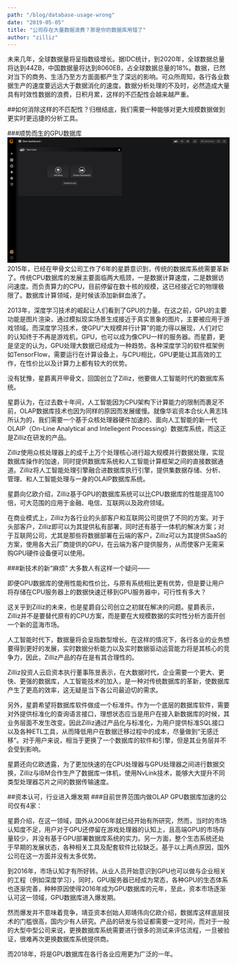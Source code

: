 ```yaml
---
path: "/blog/database-usage-wrong"
date: "2019-05-05"
title: "公司存在大量数据浪费？那是你的数据库用错了"
author: "zilliz"
---
```


未来几年，全球数据量将呈指数级增长。据IDC统计，到2020年，全球数据总量将达到44ZB，中国数据量将达到8060EB，占全球数据总量的18%。数据，已然对当下的商务、生活乃至方方面面都产生了深远的影响。可众所周知，各行各业数据生产的速度要远远大于数据消化的速度。数据分析处理的不及时，必然造成大量具有时效性数据的浪费，日积月累，这样的不匹配性会越来越严重。

##如何消除这样的不匹配性？归根结底，我们需要一种能够对更大规模数据做到更实时更迅捷的分析工具。

###顺势而生的GPU数据库
![Monitoring](assets/dashboard.png)
2015年，已经在甲骨文公司工作了6年的星爵意识到，传统的数据库系统需要革新了。传统CPU数据库的发展主要面临两大瓶颈，一是数据计算速度，二是数据访问速度。而负责算力的CPU，目前停留在数十核的规模，这已经接近它的物理极限了。数据库计算领域，是时候该添加新鲜血液了。

2013年，深度学习技术的崛起让人们看到了GPU的力量。在这之前，GPU的主要功能是图片渲染，通过模拟现实场景生成接近于真实景象的图片，主要被应用于游戏领域。而深度学习技术，使GPU“大规模并行计算”的能力得以展现，人们对它的认知终于不再是游戏机，GPU，也可以成为像CPU一样的服务器。而星爵，更是坚定的认为，GPU处理大数据已经成为一种趋势。各种深度学习的软件框架例如TensorFlow，需要运行在计算设备上，与CPU相比，GPU更能让其高效的工作，在性价比以及计算力上都有较大的优势。

没有犹豫，星爵离开甲骨文，回国创立了Zilliz，他要做人工智能时代的数据库系统。

星爵认为，在过去数十年间，人工智能因为CPU架构下计算能力的限制而裹足不前，OLAP数据库技术也因为同样的原因而发展缓慢。就像华岩资本合伙人黄志玮所认为的，我们需要一个基于众核处理器硬件加速的、面向人工智能的新一代OLAIP（On-Line Analytical and Intellegent Processing）数据库系统，而这正是Zilliz在研发的产品。

Zilliz使用众核处理器上的成千上万个处理核心进行超大规模并行数据处理，实现数据库操作的加速，同时提供数据库系统和人工智能计算框架之间的直接数据通道。Zilliz将人工智能处理引擎融合进数据库执行引擎，提供集数据存储、分析、管理、和人工智能处理与一身的OLAIP数据库系统。

星爵向亿欧介绍，Zilliz基于GPU的数据库系统可以比CPU数据库的性能提高100倍，可大范围的应用于金融、电信、互联网以及政府领域。

在商业模式上，Zilliz为各行业的头部客户和互联网公司提供了不同的方案。对于头部客户，Zilliz即可以为其提供私有部署，同时还有基于一体机的解决方案；对于互联网公司，尤其是那些将数据部署在云端的客户，Zilliz可以为其提供SaaS的方案，使用各大云厂商提供的GPU，在云端为客户提供服务，从而使客户无需采购GPU硬件设备便可以使用。

###新技术的新“麻烦”
大多数人有这样一个疑问——

即便GPU数据库的使用性能和性价比，与原有系统相比更有优势，但是要让用户将存储在CPU服务器上的数据快速迁移到GPU服务器中，可行性有多大？

这关乎到Zilliz的未来，也是星爵自公司创立之初就在解决的问题。星爵表示，Zilliz并不是要替代原有的CPU方案，而是要在大规模数据的实时性分析方面开创一个新的蓝海市场。

人工智能时代下，数据量将会呈指数型增长。在这样的情况下，各行各业的业务想要得到更好的发展，实时数据分析能力以及实时数据驱动运营能力将是其核心的竞争力，因此，Zilliz产品的存在是有其合理性的。

Zilliz投资人云启资本执行董事陈昱表示，在大数据时代，企业需要一个更大、更快、更强的数据库，人工智能技术的加入，是一种对传统数据库的革新，使数据库产生了更高的效率，这无疑是当下各公司最迫切的需求。

另外，星爵希望将数据库软件做成一个标准件。作为一个底层的数据库软件，需要对外提供标准化的查询语言接口，理想状态应当是用户在接入新数据库的时候，其业务层面不发生改变。因此Zilliz通过产品化与标准化，为用户提供标准SQL接口以及各种ETL工具，从而降低用户在数据迁移过程中的成本，尽量做到“无感迁移”。对于用户来说，相当于更换了一个数据库的软件和引擎，但是其业务层并不会受到影响。

星爵还向亿欧透露，为了更加快速的在CPU处理器与GPU处理器之间进行数据交换，Zilliz与IBM合作生产了数据库一体机，使用NvLink技术，能够大大提升不同类型处理器芯片之间的数据传输速度。

##资本认可，行业进入爆发期
###目前世界范围内做OLAP GPU数据库加速的公司仅有4家：


星爵介绍，在这一领域，国外从2006年就已经开始有所研究，然而，当时的市场认知度不足，用户对于GPU还停留在游戏处理器的认知上，且高端GPU的市场存量较少，并没有基于GPU部署数据库系统的实力。另一方面，整个生态系统还处于早期的发展状态，各种相关工具及配套软件比较缺乏。基于以上两点原因，国外公司在这一方面并没有太多优势。

到2016年，市场认知才有所好转。从业人员开始意识到GPU也可以做与企业相关的工程（例如深度学习），同时，GPU服务器已经成为常态，各种GPU的生态体系也逐渐完善，种种原因使得2016年成为GPU数据库的元年，至此，资本市场逐渐认可这一领域，GPU数据库进入爆发期。

然而爆发并不意味着竞争，靖亚资本创始人郑靖伟向亿欧介绍，数据库这样底层技术的门槛很高，国内少有人研究。产品的研发与验证都需要一定时间，而对于一般的大型中型公司来说，更换数据库系统需要进行很多的测试来评估流程，一旦被验证，很难再次更换数据库系统提供商。

而2018年，将是GPU数据库在各行各业应用更为广泛的一年。

